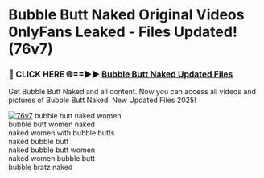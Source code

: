# Bubble Butt Naked Original Videos 0nlyFans Leaked - Files Updated! (76v7)

<h3>🔴 CLICK HERE 🌐==►► <a href="https://tinyurl.com/yckcrads" rel="nofollow">Bubble Butt Naked Updated Files</a></h3>

Get Bubble Butt Naked and all content. Now you can access all videos and pictures of Bubble Butt Naked. New Updated Files 2025!

[![76v7](https://i.imgur.com/hpKpOFt.gif)](https://tinyurl.com/yckcrads)
bubble butt naked women<br>
bubble butt women naked<br>
naked women with bubble butts<br>
naked bubble butt<br>
naked bubble butt women<br>
naked women bubble butt<br>
bubble bratz naked